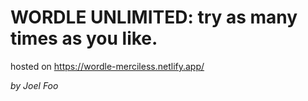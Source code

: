 # WORDLE UNLIMITED: try as many times as you like.

hosted on <https://wordle-merciless.netlify.app/>

_by Joel Foo_
